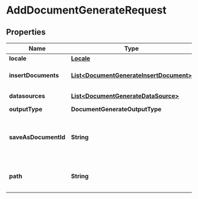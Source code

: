 

# AddDocumentGenerateRequest


## Properties

| Name | Type | Description | Notes |
|------------ | ------------- | ------------- | -------------|
|**locale** | [**Locale**](Locale.md) |  |  [optional] |
|**insertDocuments** | [**List&lt;DocumentGenerateInsertDocument&gt;**](DocumentGenerateInsertDocument.md) | List of documents to insert |  [optional] |
|**datasources** | [**List&lt;DocumentGenerateDataSource&gt;**](DocumentGenerateDataSource.md) | List of data sources |  [optional] |
|**outputType** | **DocumentGenerateOutputType** |  |  [optional] |
|**saveAsDocumentId** | **String** | Save the generated document with a specific documentId |  [optional] |
|**path** | **String** | The path of the generated document |  [optional] |




